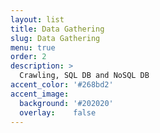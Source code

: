 ```yaml
---
layout: list
title: Data Gathering
slug: Data Gathering
menu: true
order: 2
description: >
  Crawling, SQL DB and NoSQL DB
accent_color: '#268bd2'
accent_image:
  background: '#202020'
  overlay:    false
---
```

